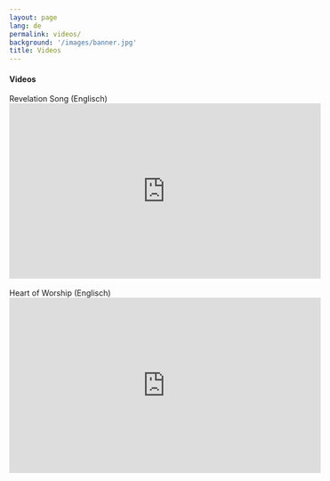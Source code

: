 ```yaml
---
layout: page
lang: de
permalink: videos/
background: '/images/banner.jpg'
title: Videos
---
```

<div class="container mt-4">
  <h4>Videos</h4>
  Revelation Song (Englisch)
  <iframe width="560" height="315" src="https://www.youtube.com/embed/xs5SzSJSAf0" title="YouTube video player" frameborder="0" allow="accelerometer; autoplay; clipboard-write; encrypted-media; gyroscope; picture-in-picture; web-share" allowfullscreen></iframe>
<br /><br />
Heart of Worship (Englisch)
  <iframe width="560" height="315" src="https://www.youtube.com/embed/OQgNIFRKqt8" title="YouTube video player" frameborder="0" allow="accelerometer; autoplay; clipboard-write; encrypted-media; gyroscope; picture-in-picture; web-share" allowfullscreen></iframe>
</div>
